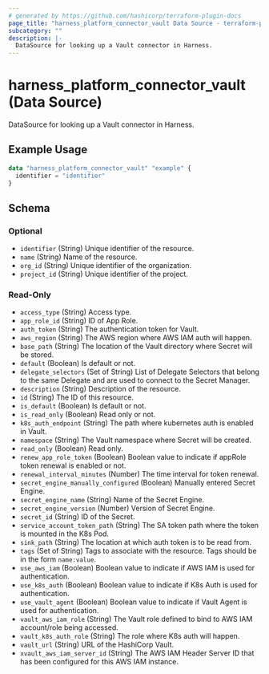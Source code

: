 ```yaml
---
# generated by https://github.com/hashicorp/terraform-plugin-docs
page_title: "harness_platform_connector_vault Data Source - terraform-provider-harness"
subcategory: ""
description: |-
  DataSource for looking up a Vault connector in Harness.
---
```


# harness_platform_connector_vault (Data Source)

DataSource for looking up a Vault connector in Harness.

## Example Usage

```terraform
data "harness_platform_connector_vault" "example" {
  identifier = "identifier"
}
```

<!-- schema generated by tfplugindocs -->
## Schema

### Optional

- `identifier` (String) Unique identifier of the resource.
- `name` (String) Name of the resource.
- `org_id` (String) Unique identifier of the organization.
- `project_id` (String) Unique identifier of the project.

### Read-Only

- `access_type` (String) Access type.
- `app_role_id` (String) ID of App Role.
- `auth_token` (String) The authentication token for Vault.
- `aws_region` (String) The AWS region where AWS IAM auth will happen.
- `base_path` (String) The location of the Vault directory where Secret will be stored.
- `default` (Boolean) Is default or not.
- `delegate_selectors` (Set of String) List of Delegate Selectors that belong to the same Delegate and are used to connect to the Secret Manager.
- `description` (String) Description of the resource.
- `id` (String) The ID of this resource.
- `is_default` (Boolean) Is default or not.
- `is_read_only` (Boolean) Read only or not.
- `k8s_auth_endpoint` (String) The path where kubernetes auth is enabled in Vault.
- `namespace` (String) The Vault namespace where Secret will be created.
- `read_only` (Boolean) Read only.
- `renew_app_role_token` (Boolean) Boolean value to indicate if appRole token renewal is enabled or not.
- `renewal_interval_minutes` (Number) The time interval for token renewal.
- `secret_engine_manually_configured` (Boolean) Manually entered Secret Engine.
- `secret_engine_name` (String) Name of the Secret Engine.
- `secret_engine_version` (Number) Version of Secret Engine.
- `secret_id` (String) ID of the Secret.
- `service_account_token_path` (String) The SA token path where the token is mounted in the K8s Pod.
- `sink_path` (String) The location at which auth token is to be read from.
- `tags` (Set of String) Tags to associate with the resource. Tags should be in the form `name:value`.
- `use_aws_iam` (Boolean) Boolean value to indicate if AWS IAM is used for authentication.
- `use_k8s_auth` (Boolean) Boolean value to indicate if K8s Auth is used for authentication.
- `use_vault_agent` (Boolean) Boolean value to indicate if Vault Agent is used for authentication.
- `vault_aws_iam_role` (String) The Vault role defined to bind to AWS IAM account/role being accessed.
- `vault_k8s_auth_role` (String) The role where K8s auth will happen.
- `vault_url` (String) URL of the HashiCorp Vault.
- `xvault_aws_iam_server_id` (String) The AWS IAM Header Server ID that has been configured for this AWS IAM instance.


